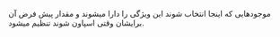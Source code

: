 موجودهایی که اینجا انتخاب شوند این ویژگی را دارا میشوند و مقدار پیش فرض آن برایشان وقتی اسپاون شوند تنظیم میشود.
